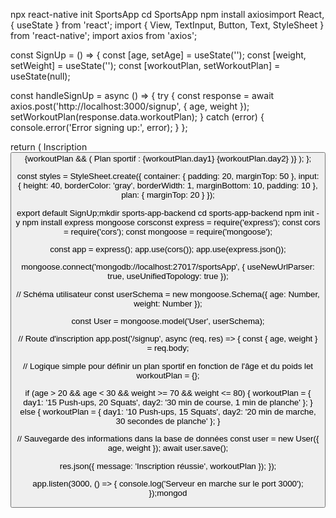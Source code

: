 npx react-native init SportsApp
cd SportsApp
npm install axiosimport React, { useState } from 'react';
import { View, TextInput, Button, Text, StyleSheet } from 'react-native';
import axios from 'axios';

const SignUp = () => {
  const [age, setAge] = useState('');
  const [weight, setWeight] = useState('');
  const [workoutPlan, setWorkoutPlan] = useState(null);

  const handleSignUp = async () => {
    try {
      const response = await axios.post('http://localhost:3000/signup', {
        age,
        weight
      });
      setWorkoutPlan(response.data.workoutPlan);
    } catch (error) {
      console.error('Error signing up:', error);
    }
  };

  return (
    <View style={styles.container}>
      <Text>Inscription</Text>
      <TextInput
        placeholder="Âge"
        keyboardType="numeric"
        value={age}
        onChangeText={setAge}
        style={styles.input}
      />
      <TextInput
        placeholder="Poids"
        keyboardType="numeric"
        value={weight}
        onChangeText={setWeight}
        style={styles.input}
      />
      <Button title="S'inscrire" onPress={handleSignUp} />
      {workoutPlan && (
        <View style={styles.plan}>
          <Text>Plan sportif :</Text>
          <Text>{workoutPlan.day1}</Text>
          <Text>{workoutPlan.day2}</Text>
        </View>
      )}
    </View>
  );
};

const styles = StyleSheet.create({
  container: {
    padding: 20,
    marginTop: 50
  },
  input: {
    height: 40,
    borderColor: 'gray',
    borderWidth: 1,
    marginBottom: 10,
    padding: 10
  },
  plan: {
    marginTop: 20
  }
});

export default SignUp;mkdir sports-app-backend
cd sports-app-backend
npm init -y
npm install express mongoose corsconst express = require('express');
const cors = require('cors');
const mongoose = require('mongoose');

const app = express();
app.use(cors());
app.use(express.json());

mongoose.connect('mongodb://localhost:27017/sportsApp', { useNewUrlParser: true, useUnifiedTopology: true });

// Schéma utilisateur
const userSchema = new mongoose.Schema({
  age: Number,
  weight: Number
});

const User = mongoose.model('User', userSchema);

// Route d'inscription
app.post('/signup', async (req, res) => {
  const { age, weight } = req.body;
  
  // Logique simple pour définir un plan sportif en fonction de l'âge et du poids
  let workoutPlan = {};
  
  if (age > 20 && age < 30 && weight >= 70 && weight <= 80) {
    workoutPlan = {
      day1: '15 Push-ups, 20 Squats',
      day2: '30 min de course, 1 min de planche'
    };
  } else {
    workoutPlan = {
      day1: '10 Push-ups, 15 Squats',
      day2: '20 min de marche, 30 secondes de planche'
    };
  }

  // Sauvegarde des informations dans la base de données
  const user = new User({ age, weight });
  await user.save();

  res.json({ message: 'Inscription réussie', workoutPlan });
});

app.listen(3000, () => {
  console.log('Serveur en marche sur le port 3000');
});mongod
